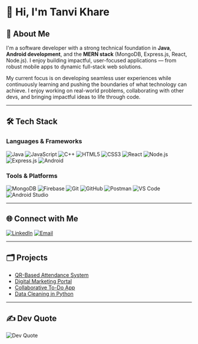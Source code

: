 # 👋 Hi, I'm Tanvi Khare

## 💫 About Me
I'm a software developer with a strong technical foundation in **Java**, **Android development**, and the **MERN stack** (MongoDB, Express.js, React, Node.js). I enjoy building impactful, user-focused applications — from robust mobile apps to dynamic full-stack web solutions.

My current focus is on developing seamless user experiences while continuously learning and pushing the boundaries of what technology can achieve. I enjoy working on real-world problems, collaborating with other devs, and bringing impactful ideas to life through code.

---

## 🛠️ Tech Stack

### **Languages & Frameworks**
![Java](https://img.shields.io/badge/Java-007396?style=flat-square&logo=java&logoColor=white)
![JavaScript](https://img.shields.io/badge/JavaScript-F7DF1E?style=flat-square&logo=javascript&logoColor=black)
![C++](https://img.shields.io/badge/C++-00599C?style=flat-square&logo=c%2b%2b&logoColor=white)
![HTML5](https://img.shields.io/badge/HTML5-E34F26?style=flat-square&logo=html5&logoColor=white)
![CSS3](https://img.shields.io/badge/CSS3-1572B6?style=flat-square&logo=css3&logoColor=white)
![React](https://img.shields.io/badge/React-20232A?style=flat-square&logo=react&logoColor=61DAFB)
![Node.js](https://img.shields.io/badge/Node.js-339933?style=flat-square&logo=node.js&logoColor=white)
![Express.js](https://img.shields.io/badge/Express.js-000000?style=flat-square&logo=express&logoColor=white)
![Android](https://img.shields.io/badge/Android-3DDC84?style=flat-square&logo=android&logoColor=white)

### **Tools & Platforms**
![MongoDB](https://img.shields.io/badge/MongoDB-47A248?style=flat-square&logo=mongodb&logoColor=white)
![Firebase](https://img.shields.io/badge/Firebase-FFCA28?style=flat-square&logo=firebase&logoColor=black)
![Git](https://img.shields.io/badge/Git-F05032?style=flat-square&logo=git&logoColor=white)
![GitHub](https://img.shields.io/badge/GitHub-181717?style=flat-square&logo=github&logoColor=white)
![Postman](https://img.shields.io/badge/Postman-FF6C37?style=flat-square&logo=postman&logoColor=white)
![VS Code](https://img.shields.io/badge/VS_Code-007ACC?style=flat-square&logo=visual-studio-code&logoColor=white)
![Android Studio](https://img.shields.io/badge/Android_Studio-3DDC84?style=flat-square&logo=android-studio&logoColor=white)

---

## 🌐 Connect with Me  
[![LinkedIn](https://img.shields.io/badge/LinkedIn-blue?logo=linkedin&style=for-the-badge)](https://www.linkedin.com/in/tanvi-khare/)  [![Email](https://img.shields.io/badge/Email-D14836?style=for-the-badge&logo=gmail&logoColor=white)](mailto:er.tanvikhare@gmail.com)

---

## 🗂️ Projects
- [QR-Based Attendance System](https://github.com/Er-TanviKhare/QR-Attendance)
- [Digital Marketing Portal](https://github.com/Er-TanviKhare/digital-marketing-portal)
- [Collaborative To-Do App](https://github.com/Er-TanviKhare/Group-Todo)
- [Data Cleaning in Python](https://github.com/Er-TanviKhare/Data-Cleaning-Project)

---

## ✍️ Dev Quote

![Dev Quote](https://quotes-github-readme.vercel.app/api?theme=tokyonight&layout=horizontal&font=Fira+Code)
